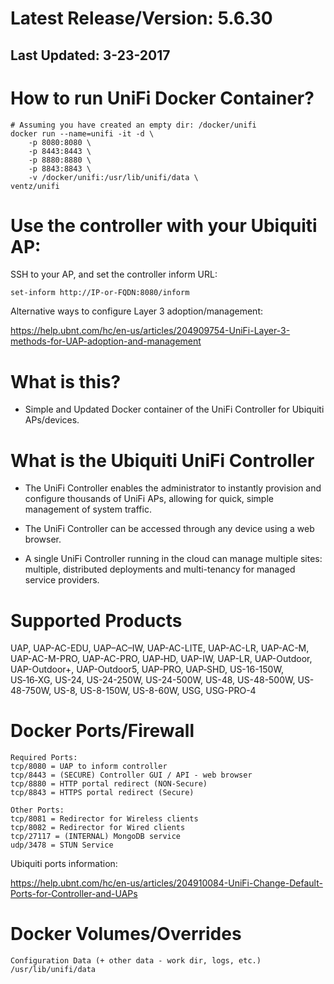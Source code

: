 # Latest Release/Version: 5.6.30
## Last Updated: 3-23-2017

# How to run UniFi Docker Container?
```
# Assuming you have created an empty dir: /docker/unifi
docker run --name=unifi -it -d \
    -p 8080:8080 \
    -p 8443:8443 \
    -p 8880:8880 \
    -p 8843:8843 \
    -v /docker/unifi:/usr/lib/unifi/data \
ventz/unifi
```

# Use the controller with your Ubiquiti AP:
SSH to your AP, and set the controller inform URL:
```
set-inform http://IP-or-FQDN:8080/inform
```

Alternative ways to configure Layer 3 adoption/management:

https://help.ubnt.com/hc/en-us/articles/204909754-UniFi-Layer-3-methods-for-UAP-adoption-and-management

# What is this?
* Simple and Updated Docker container of the UniFi Controller for Ubiquiti APs/devices.


# What is the Ubiquiti UniFi Controller

* The UniFi Controller enables the administrator to instantly provision and configure thousands of UniFi APs, allowing for quick, simple management of system traffic.

* The UniFi Controller can be accessed through any device using a web browser.

* A single UniFi Controller running in the cloud can manage multiple sites: multiple, distributed deployments and multi-tenancy for managed service providers.


# Supported Products
UAP, UAP-AC-EDU, UAP–AC–IW, UAP-AC-LITE, UAP-AC-LR, UAP-AC-M, UAP-AC-M-PRO, UAP-AC-PRO, UAP‑HD, UAP-IW, UAP-LR, UAP-Outdoor, UAP-Outdoor+, UAP-Outdoor5, UAP-PRO, UAP‑SHD, US-16-150W, US‑16‑XG, US-24, US-24-250W, US-24-500W, US-48, US-48-500W, US-48-750W, US-8, US-8-150W, US-8-60W, USG, USG-PRO-4


# Docker Ports/Firewall

```
Required Ports:
tcp/8080 = UAP to inform controller
tcp/8443 = (SECURE) Controller GUI / API - web browser
tcp/8880 = HTTP portal redirect (NON-Secure)
tcp/8843 = HTTPS portal redirect (Secure)
```

```
Other Ports:
tcp/8081 = Redirector for Wireless clients
tcp/8082 = Redirector for Wired clients
tcp/27117 = (INTERNAL) MongoDB service
udp/3478 = STUN Service
```

Ubiquiti ports information: 

https://help.ubnt.com/hc/en-us/articles/204910084-UniFi-Change-Default-Ports-for-Controller-and-UAPs

# Docker Volumes/Overrides
```
Configuration Data (+ other data - work dir, logs, etc.)
/usr/lib/unifi/data
```
